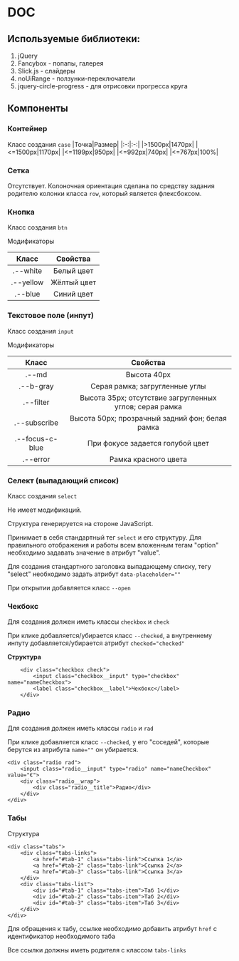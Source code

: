 # DOC
## Используемые библиотеки:
1. jQuery
1. Fancybox - попапы, галерея
1. Slick.js - слайдеры
1. noUiRange - ползунки-переключатели
1. jquery-circle-progress - для отрисовки прогресса круга

## Компоненты
### Контейнер
Класс создания `case`
|Точка|Размер|
|:-:|:-:|
|>1500px|1470px|
|<=1500px|1170px|
|<=1199px|950px|
|<=992px|740px|
|<=767px|100%|

### Сетка
Отсутствует. Колоночная ориентация сделана по средству задания родителю колонки класса `row`, который является флексбоксом.

### Кнопка
Класс создания `btn`

Модификаторы

|Класс|Свойства|
|:-:|:-:|
|.--white|Белый цвет|
|.--yellow|Жёлтый цвет|
|.--blue|Синий цвет|


### Текстовое поле (инпут)
Класс создания `input`

Модификаторы

|Класс|Свойства|
|:-:|:-:|
|.--md|Высота 40px|
|.--b-gray|Серая рамка; загругленные углы|
|.--filter|Высота 35px; отсутствие загругленных углов; серая рамка|
|.--subscribe|Высота 50px; прозрачный задний фон; белая рамка|
|.--focus-c-blue|При фокусе задается голубой цвет|
|.--error|Рамка красного цвета|

### Селект (выпадающий список)
Класс создания `select`

Не имеет модификаций.

Структура генерируется на стороне JavaScript.

Принимает в себя стандартный тег `select` и его структуру. Для правильного отображения и работы всем вложенным тегам "option" необходимо задавать значение в атрибут "value". 

Для создания стандартного заголовка выпадающему списку, тегу "select" необходимо задать атрибут `data-placeholder=""`

При открытии добавляется класс `--open`


### Чекбокс
Для создания должен иметь классы `checkbox` и `check`

При клике добавляется/убирается класс `--checked`, а внутреннему инпуту добавляется/убирается атрибут `checked="checked"`

**Структура**
```
	<div class="checkbox check">
		<input class="checkbox__input" type="checkbox" name="nameCheckbox">
		<label class="checkbox__label">Чекбокс</label>
	</div>
```

### Радио
Для создания должен иметь классы `radio` и `rad`

При клике добавляется класс `--checked`, у его "соседей", которые берутся из атрибута `name=""` он убирается.

```
<div class="radio rad">
	<input class="radio__input" type="radio" name="nameCheckbox" value="€">
	<div class="radio__wrap">
		<div class="radio__title">Радио</div>
	</div>
</div>
```



### Табы

Структура
```
<div class="tabs">
	<div class="tabs-links">
		<a href="#tab-1" class="tabs-link">Ссылка 1</a>
		<a href="#tab-2" class="tabs-link">Ссылка 2</a>
		<a href="#tab-3" class="tabs-link">Ссылка 3</a>
	</div>
	<div class="tabs-list">
		<div id="#tab-1" class="tabs-item">Таб 1</div>
		<div id="#tab-2" class="tabs-item">Таб 2</div>
		<div id="#tab-3" class="tabs-item">Таб 3</div>
	</div>
</div>
```

Для обращения к табу, ссылке необходимо добавить атрибут `href` с идентификатор необходимого таба

Все ссылки должны иметь родителя с классом `tabs-links`
